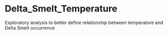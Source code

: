 # Delta_Smelt_Temperature
Exploratory analysis to better define relationship between temperature and Delta Smelt occurrence
